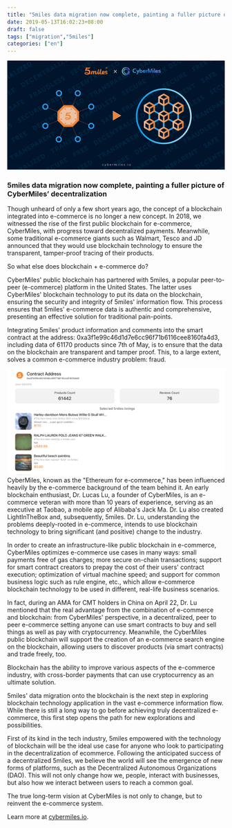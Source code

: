 ```yaml
---
title: "5miles data migration now complete, painting a fuller picture of CyberMiles’ decentralization"
date: 2019-05-13T16:02:23+08:00
draft: false
tags: ["migration","5miles"]
categories: ["en"]
---
```

![](/images/20190513-5milesdata1-01.png)

### 5miles data migration now complete, painting a fuller picture of CyberMiles’ decentralization

Though unheard of only a few short years ago, the concept of a blockchain integrated into e-commerce is no longer a new concept. In 2018, we witnessed the rise of the first public blockchain for e-commerce, CyberMiles, with progress toward decentralized payments. Meanwhile, some traditional e-commerce giants such as Walmart, Tesco and JD announced that they would use blockchain technology to ensure the transparent, tamper-proof tracing of their products.

So what else does blockchain + e-commerce do?

CyberMiles' public blockchain has partnered with 5miles, a popular peer-to-peer (e-commerce) platform in the United States. The latter uses CyberMiles' blockchain technology to put its data on the blockchain, ensuring the security and integrity of 5miles' information flow. This process ensures that 5miles' e-commerce data is authentic and comprehensive, presenting an effective solution for traditional pain-points.

Integrating 5miles' product information and comments into the smart contract at the address: 0xa3f1e99c46d1d7e6cc96f71b6116cee8160fa4d3, including data of 61170 products since 7th of May, is to ensure that the data on the blockchain are transparent and tamper proof. This, to a large extent, solves a common e-commerce industry problem: fraud.

![](/images/20190513-5milesdata1-02.png)
CyberMiles, known as the "Ethereum for e-commerce," has been influenced heavily by the e-commerce background of the team behind it. An early blockchain enthusiast, Dr. Lucas Lu, a founder of CyberMiles, is an e-commerce veteran with more than 10 years of experience, serving as an executive at Taobao, a mobile app of Alibaba's Jack Ma. Dr. Lu also created LightInTheBox and, subsequently, 5miles. Dr. Lu, understanding the problems deeply-rooted in e-commerce, intends to use blockchain technology to bring significant (and positive) change to the industry.

In order to create an infrastructure-like public blockchain in e-commerce, CyberMiles optimizes e-commerce use cases in many ways: small payments free of gas charges; more secure on-chain transactions; support for smart contract creators to prepay the cost of their users' contract execution; optimization of virtual machine speed; and support for common business logic such as rule engine, etc., which allow e-commerce blockchain technology to be used in different, real-life business scenarios.

In fact, during an AMA for CMT holders in China on April 22, Dr. Lu mentioned that the real advantage from the combination of e-commerce and blockchain: from CyberMiles' perspective, in a decentralized, peer to peer e-commerce setting anyone can use smart contracts to buy and sell things as well as pay with cryptocurrency. Meanwhile, the CyberMiles public blockchain will support the creation of an e-commerce search engine on the blockchain, allowing users to discover products (via smart contracts) and trade freely, too.

Blockchain has the ability to improve various aspects of the e-commerce industry, with cross-border payments that can use cryptocurrency as an ultimate solution.

5miles' data migration onto the blockchain is the next step in exploring blockchain technology application in the vast e-commerce information flow. While there is still a long way to go before achieving truly decentralized e-commerce, this first step opens the path for new explorations and possibilities.

First of its kind in the tech industry, 5miles empowered with the technology of blockchain will be the ideal use case for anyone who look to participating in the decentralization of ecommerce. Following the anticipated success of a decentralized 5miles, we believe the world will see the emergence of new forms of platforms, such as the Decentralized Autonomous Organizations (DAO). This will not only change how we, people, interact with businesses, but also how we interact between users to reach a common goal.

The true long-term vision at CyberMiles is not only to change, but to reinvent the e-commerce system. 




Learn more at [cybermiles.io](www.cybermiles.io).
